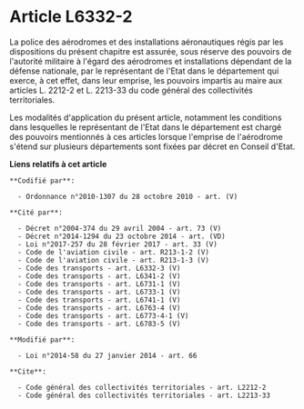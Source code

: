 # Article L6332-2

La police des aérodromes et des installations aéronautiques régis par les dispositions du présent chapitre est assurée, sous
réserve des pouvoirs de l'autorité militaire à l'égard des aérodromes et installations dépendant de la défense nationale, par
le représentant de l'Etat dans le département qui exerce, à cet effet, dans leur emprise, les pouvoirs impartis au maire aux
articles L. 2212-2 et L. 2213-33 du code général des collectivités territoriales. 

Les modalités d'application du présent article, notamment les conditions dans lesquelles le représentant de l'Etat dans le
département est chargé des pouvoirs mentionnés à ces articles lorsque l'emprise de l'aérodrome s'étend sur plusieurs
départements sont fixées par décret en Conseil d'Etat.

**Liens relatifs à cet article**

	**Codifié par**:

	  - Ordonnance n°2010-1307 du 28 octobre 2010 - art. (V)

	**Cité par**:

	  - Décret n°2004-374 du 29 avril 2004 - art. 73 (V)
	  - Décret n°2014-1294 du 23 octobre 2014 - art. (VD)
	  - Loi n°2017-257 du 28 février 2017 - art. 33 (V)
	  - Code de l'aviation civile - art. R213-1-2 (V)
	  - Code de l'aviation civile - art. R213-1-3 (V)
	  - Code des transports - art. L6332-3 (V)
	  - Code des transports - art. L6341-2 (V)
	  - Code des transports - art. L6731-1 (V)
	  - Code des transports - art. L6733-1 (V)
	  - Code des transports - art. L6741-1 (V)
	  - Code des transports - art. L6763-4 (V)
	  - Code des transports - art. L6773-4-1 (V)
	  - Code des transports - art. L6783-5 (V)

	**Modifié par**:

	  - Loi n°2014-58 du 27 janvier 2014 - art. 66

	**Cite**:

	  - Code général des collectivités territoriales - art. L2212-2
	  - Code général des collectivités territoriales - art. L2213-33
